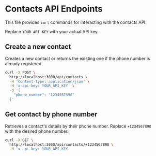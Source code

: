 # Contacts API Endpoints

This file provides `curl` commands for interacting with the contacts API.

Replace `YOUR_API_KEY` with your actual API key.

## Create a new contact

Creates a new contact or returns the existing one if the phone number is already registered.

```bash
curl -X POST \
  http://localhost:3000/api/contacts \
  -H 'Content-Type: application/json' \
  -H 'x-api-key: YOUR_API_KEY' \
  -d '{
    "phone_number": "1234567890"
  }'
```

## Get contact by phone number

Retrieves a contact's details by their phone number. Replace `+1234567890` with the desired phone number.

```bash
curl -X GET \
  http://localhost:3000/api/contacts/+1234567890 \
  -H 'x-api-key: YOUR_API_KEY'
```

